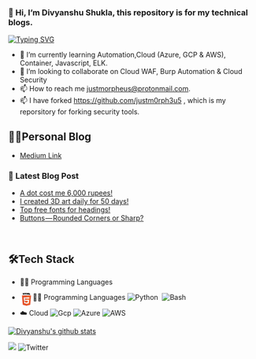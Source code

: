 ### 👋 Hi, I’m Divyanshu Shukla, this repository is for my technical blogs.

[![Typing SVG](https://readme-typing-svg.herokuapp.com/?lines=CloudSecurity;Infosec;Python;Automation;DevSecops;SIEM)](https://git.io/typing-svg)



- 🌱 I’m currently learning Automation,Cloud (Azure, GCP & AWS), Container, Javascript, ELK.
- 💞️ I’m looking to collaborate on Cloud WAF, Burp Automation & Cloud Security
- 📫 How to reach me justmorpheus@protonmail.com.
- 📫 I have forked https://github.com/justm0rph3u5 , which is my reporsitory for forking security tools.

## 👨‍💻Personal Blog
- [Medium Link](https://justm0rph3u5.medium.com/)
 
 
### 📕 Latest Blog Post

<!-- BLOG-POST-LIST:START -->
- [A dot cost me 6,000 rupees!](https://aakarshbiju.medium.com/a-dot-cost-me-6-000-rupees-3f519595f86f?source=rss-f82fcec8502a------2)
- [I created 3D art daily for 50 days!](https://medium.com/creativcuckoo/i-created-3d-art-daily-for-50-days-bbea3ec4a01f?source=rss-f82fcec8502a------2)
- [Top free fonts for headings!](https://medium.com/creativcuckoo/top-free-fonts-for-headings-40afb244181?source=rss-f82fcec8502a------2)
- [Buttons — Rounded Corners or Sharp?](https://medium.com/creativcuckoo/buttons-rounded-corners-or-sharp-29109966a63c?source=rss-f82fcec8502a------2)
<!-- BLOG-POST-LIST:END -->

<br/>

 
 ## 🛠️Tech Stack
 - 👩‍💻 Programming Languages

- 👩‍💻 Programming Languages
    ![Python](https://img.shields.io/badge/-Python-05122A?style=flat&logo=python)&nbsp;
    ![Bash](https://img.shields.io/badge/-Shell_Script-05122A?style=flat&logo=gnu-bash)&nbsp;
    <a href="https://www.w3.org/html/" target="_blank"><img align="left" alt="HTML5" width="26px" src="https://raw.githubusercontent.com/github/explore/80688e429a7d4ef2fca1e82350fe8e3517d3494d/topics/html/html.png" /></a>
- ☁️ Cloud
    <img src="https://miro.medium.com/max/1000/1*iuHMDDfla-ZHWzZy4TtJZA.png" alt="Gcp"
    title="Gcp" width="10%" />
    <img src="https://www.neudesic.com/wp-content/uploads/Microsoft_Azure.png" alt="Azure"
    title="Azure" width="10%" />
    <img src="https://www.loudounchamber.org/wp-content/uploads/2018/02/aws_logo_smile-NEW.png" alt="AWS"
    title="AWS" width="6%" />
    
    
[![Divyanshu's github stats](https://github-readme-stats.vercel.app/api?username=justmorpheus&show_icons=true&title_color=fff&icon_color=79ff97&text_color=9f9f9f&bg_color=151515&count_private=true)](https://github.com/justmorpheus)

<!---
justmorpheus/justmorpheus is a ✨ special ✨ repository because its `README.md` (this file) appears on your GitHub profile.
You can click the Preview link to take a look at your changes.
--->

[<img src="https://img.shields.io/badge/LinkedIn-0077B5?style=for-the-badge&logo=linkedin&logoColor=white" />](https://www.linkedin.com/in/iamdivyanshu/)
![Twitter](https://img.shields.io/twitter/follow/justm0rph3u5?style=social)
